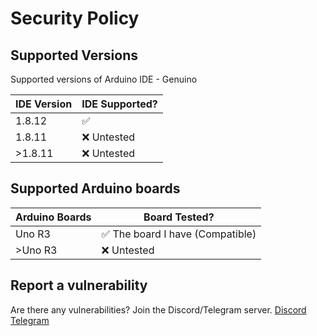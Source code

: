 # Security Policy

## Supported Versions
Supported versions of Arduino IDE - Genuino

| IDE Version | IDE Supported?        |
| ------- | ------------------ |
| 1.8.12  | :white_check_mark: |
| 1.8.11 | :x: Untested               |
| >1.8.11| :x: Untested |

## Supported Arduino boards
| Arduino Boards | Board Tested? |
|----------------|---------------|
| Uno R3         | :white_check_mark: The board I have (Compatible)
| >Uno R3        | :x: Untested

## Report a vulnerability

Are there any vulnerabilities? Join the Discord/Telegram server. [Discord](https://discord.gg/MAvRy4C) [Telegram]()

